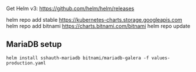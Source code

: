 Get Helm v3: https://github.com/helm/helm/releases

helm repo add stable https://kubernetes-charts.storage.googleapis.com
helm repo add bitnami https://charts.bitnami.com/bitnami
helm repo update

## MariaDB setup

```
helm install sshauth-mariadb bitnami/mariadb-galera -f values-production.yaml
```
